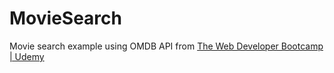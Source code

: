 # MovieSearch 

Movie search example using OMDB API from [The Web Developer Bootcamp | Udemy](https://www.udemy.com/the-web-developer-bootcamp)
